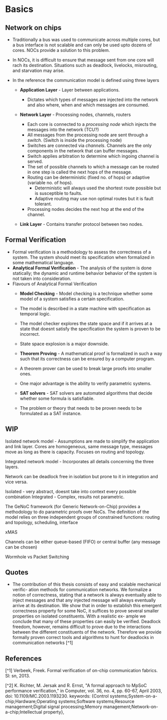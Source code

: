 # Basics

## Network on chips

* Traditionally a bus was used to communicate across multiple cores, but a bus interface is not scalable and can only be used upto dozens of cores. NOCs provide a solution to this problem.
* In NOCs, it is difficult to ensure that message sent from one core will rach its destination. Situations such as deadlock, livelocks, misrouting, and starvation may arise.
*  In the reference the communication model is defined using three layers
    
    * **Application Layer** - Layer between applications.
        * Dictates which types of messages are injected into the network and also where, when and which messages are consumed.

    * **Network Layer** - Processing nodes, channels, routers
        * Each core is connected to a *processing node* which injects the messages into the network (TCU?)
        * All messages from the processing node are sent through a *switch*. (Switch is inside the processing node)
        * Switches are connected via *channels*. Channels are the only components in the network that can buffer messages. 
        * Switch applies arbitration to determine which ingoing channel is served.
        * The set of possible channels to which a message can be routed in one step is called the next hops of the message.
        * Routing can be deterministic (fixed no. of hops) or adaptive (variable no. of hops).
            * Deterministic will always used the shortest route possible but is susceptible to faults.
            * Adaptive routing may use non optimal routes but it is fault tolerant.
        * Processing nodes decides the next hop at the end of the channel.
    
    * **Link Layer** - Contains transfer protocol between two nodes.

## Formal Verification

* Formal verification is a methodology to assess the correctness of a system. The system should meet its specification when formalized in some mathematical language.
* **Analytical Formal Verification** - The analysis of the system is done statically; the dynamic and runtime behavior behavior of the system is not taken into consideration.
* Flavours of Analytical Formal Verification
    * **Model Checking** - Model checking is a technique whether some model of a system satisfies a certain specification.
    * The model is described in a state machine with specification as temporal logic. 
    * The model checker explores the state space and if it arrives at a state that doesnt satisfy the specification the system is proven to be incorrect.
    * State space explosion is a major downside.

    * **Theorem Proving** - A mathematical proof is formalized in such a way such that its correctness can be ensured by a computer program.
    * A theorem prover can be used to break large proofs into smaller ones.
    * One major advantage is the ability to verify parametric systems. 

    * **SAT solvers** - SAT solvers are automated algorithms that decide whether some formula is satisfiable. 
    * The problem or theory that needs to be proven needs to be formulated as a SAT instance.


## WIP

Isolated network model - Assumptions are made to simplify the application and link layer. Cores are homogeneous, same message type, messages move as long as there is capacity. Focuses on routing and topology.

Integrated network model - Incorporates all details concerning the three layers.

Network can be deadlock free in isolation but prone to it in integration and vice versa.

Isolated - very abstract, doesnt take into context every possible combination
Integrated - Complex, results not parametric.


The GeNoC framework (for Generic Network-on-Chip) provides a methodology to
do parametric proofs over NoCs.  The definition of
the model relies on three independent groups of constrained functions:
routing and topology, scheduling, interface

xMAS

Channels can be either queue-based (FIFO) or central buffer (any message can be chosen)

Wormhole vs Packet Switching

## Quotes
* The contribution of this thesis consists of easy and scalable mechanical verific-
ation methods for communication networks. We formalize a notion of correctness,
stating that a network is always eventually able to inject messages and that any
injected message will always eventually arrive at its destination. We show that
in order to establish this emergent correctness property for some NoC, it suffices
to prove several smaller properties on isolated constituents. With a realistic ex-
ample we conclude that many of these properties can easily be verified. Deadlock
freedom, however, remains difficult to prove due to the interactions between the
different constituents of the network. Therefore we provide formally proven correct
tools and algorithms to hunt for deadlocks in communication networks [^1]


## References

[^1] Verbeek, Freek. Formal verification of on-chip communication fabrics. Sl: sn, 2013.

[^2] K. Richter, M. Jersak and R. Ernst, "A formal approach to MpSoC performance verification," in Computer, vol. 36, no. 4, pp. 60-67, April 2003, doi: 10.1109/MC.2003.1193230.
keywords: {Control systems;System-on-a-chip;Hardware;Operating systems;Software systems;Resource management;Digital signal processing;Memory management;Network-on-a-chip;Intellectual property},

